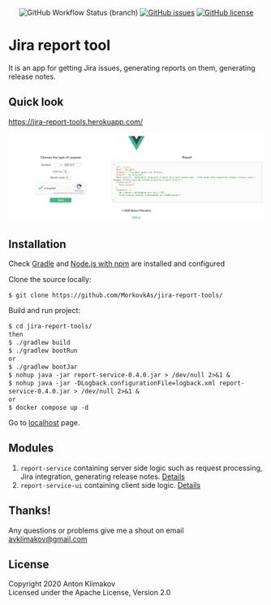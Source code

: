 <p align="center">
    <img alt="GitHub Workflow Status (branch)" src="https://img.shields.io/github/workflow/status/MorkovkAs/jira-report-tools/build_master/master">
    <a href="https://github.com/MorkovkAs/jira-report-tools/issues"><img alt="GitHub issues" src="https://img.shields.io/github/issues/MorkovkAs/jira-report-tools"></a>
    <a href="https://github.com/MorkovkAs/jira-report-tools/blob/master/LICENSE"><img alt="GitHub license" src="https://img.shields.io/github/license/MorkovkAs/jira-report-tools"></a>
</p>

# Jira report tool

It is an app for getting Jira issues, generating reports on them, generating release notes.

## Quick look
https://jira-report-tools.herokuapp.com/

![](report-service-ui/src/assets/Screenshot_1.jpg)

## Installation

Check [Gradle](https://gradle.org/) and [Node.js with npm](https://nodejs.org/en/download/) are installed and configured

Clone the source locally:
```
$ git clone https://github.com/MorkovkAs/jira-report-tools/
```
Build and run project:
```
$ cd jira-report-tools/
then
$ ./gradlew build
$ ./gradlew bootRun
or 
$ ./gradlew bootJar
$ nohup java -jar report-service-0.4.0.jar > /dev/null 2>&1 &
$ nohup java -jar -DLogback.configurationFile=logback.xml report-service-0.4.0.jar > /dev/null 2>&1 &
or
$ docker compose up -d
```
Go to [localhost](http://localhost:8081) page.

## Modules
1. `report-service` containing server side logic such as request processing, Jira integration, generating release notes. [Details](report-service/README.md)
2. `report-service-ui` containing client side logic. [Details](report-service-ui/README.md)

## Thanks!
Any questions or problems give me a shout on email avklimakov@gmail.com

## License
Copyright 2020 Anton Klimakov\
Licensed under the Apache License, Version 2.0